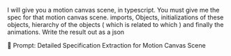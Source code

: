 I will give you a motion canvas scene, in typescript. You must give me the spec for that motion canvas scene. 
imports, Objects, initializations of these objects, hierarchy of the objects ( which is related to which ) and finally the animations. Write the result out as a json 

🔧 Prompt: Detailed Specification Extraction for Motion Canvas Scene




